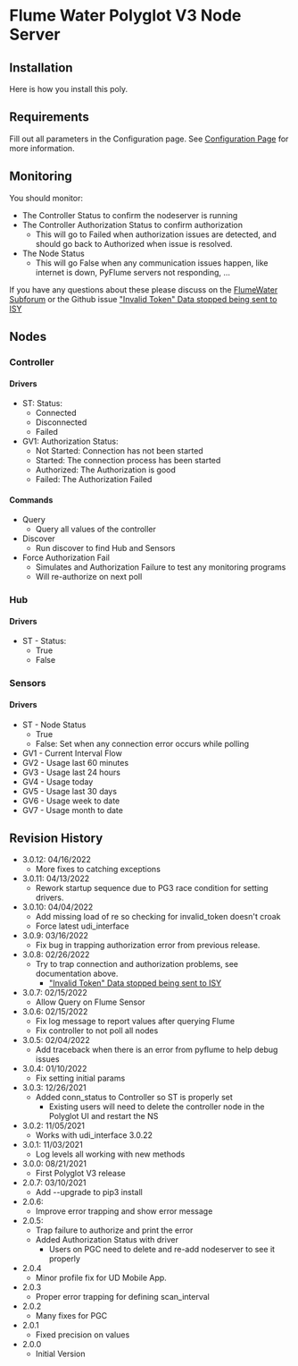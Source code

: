 # Flume Water Polyglot V3 Node Server

## Installation

Here is how you install this poly.

## Requirements

Fill out all parameters in the Configuration page.  See [Configuration Page](configdoc.md) for more information.

## Monitoring

You should monitor:
- The Controller Status to confirm the nodeserver is running
- The Controller Authorization Status to confirm authorization
  - This will go to Failed when authorization issues are detected, and should go back to Authorized when issue is resolved.
- The Node Status
  - This will go False when any communication issues happen, like internet is down, PyFlume servers not responding, ...

If you have any questions about these please discuss on the [FlumeWater Subforum](https://forum.universal-devices.com/forum/278-flumewater/) or the Github issue ["Invalid Token" Data stopped being sent to ISY](https://github.com/UniversalDevicesInc-PG3/udi-poly-FlumeWater/issues/6)

## Nodes

### Controller

#### Drivers

- ST: Status: 
  - Connected
  - Disconnected
  - Failed 
- GV1: Authorization Status: 
  - Not Started: Connection has not been started
  - Started: The connection process has been started
  - Authorized: The Authorization is good
  - Failed: The Authorization Failed

#### Commands

- Query
  - Query all values of the controller
- Discover 
  - Run discover to find Hub and Sensors
- Force Authorization Fail
  - Simulates and Authorization Failure to test any monitoring programs
  - Will re-authorize on next poll
  
### Hub

#### Drivers

- ST - Status:
  - True
  - False

### Sensors

#### Drivers

- ST - Node Status
  - True
  - False: Set when any connection error occurs while polling
- GV1 - Current Interval Flow
- GV2 - Usage last 60 minutes
- GV3 - Usage last 24 hours
- GV4 - Usage today
- GV5 - Usage last 30 days
- GV6 - Usage week to date
- GV7 - Usage month to date

## Revision History
- 3.0.12: 04/16/2022
  - More fixes to catching exceptions
- 3.0.11: 04/13/2022
  - Rework startup sequence due to PG3 race condition for setting drivers.
- 3.0.10: 04/04/2022
  - Add missing load of re so checking for invalid_token doesn't croak
  - Force latest udi_interface
- 3.0.9: 03/16/2022
  - Fix bug in trapping authorization error from previous release.
- 3.0.8: 02/26/2022
  - Try to trap connection and authorization problems, see documentation above.
    - ["Invalid Token" Data stopped being sent to ISY](https://github.com/UniversalDevicesInc-PG3/udi-poly-FlumeWater/issues/6)
- 3.0.7: 02/15/2022
  - Allow Query on Flume Sensor
- 3.0.6: 02/15/2022
  - Fix log message to report values after querying Flume
  - Fix controller to not poll all nodes
- 3.0.5: 02/04/2022
  - Add traceback when there is an error from pyflume to help debug issues
- 3.0.4: 01/10/2022
  - Fix setting initial params
- 3.0.3: 12/26/2021
  - Added conn_status to Controller so ST is properly set
    - Existing users will need to delete the controller node in the Polyglot UI and restart the NS
- 3.0.2: 11/05/2021
  - Works with udi_interface 3.0.22
- 3.0.1: 11/03/2021
  - Log levels all working with new methods
- 3.0.0: 08/21/2021
  - First Polyglot V3 release
- 2.0.7: 03/10/2021
  - Add --upgrade to pip3 install
- 2.0.6:
  - Improve error trapping and show error message
- 2.0.5:
  - Trap failure to authorize and print the error
  - Added Authorization Status with driver
    - Users on PGC need to delete and re-add nodeserver to see it properly
- 2.0.4
  - Minor profile fix for UD Mobile App.
- 2.0.3
  - Proper error trapping for defining scan_interval
- 2.0.2
  - Many fixes for PGC
- 2.0.1
  - Fixed precision on values
- 2.0.0
  - Initial Version
